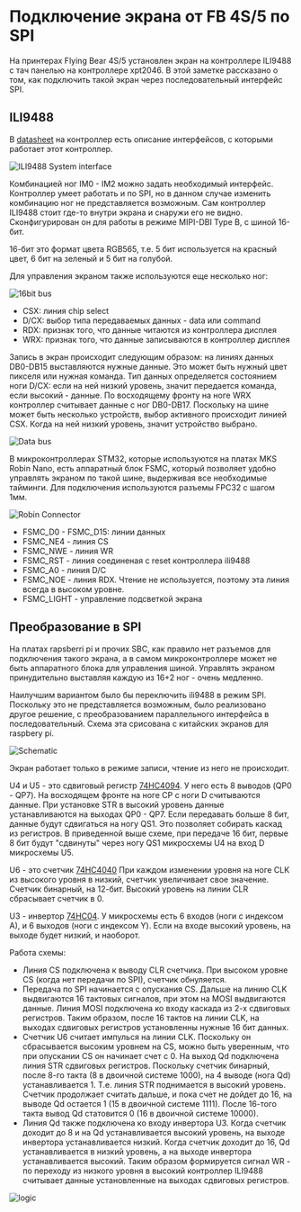 # Подключение экрана от FB 4S/5 по SPI

На принтерах Flying Bear 4S/5 установлен экран на контроллере ILI9488 с тач панелью на контроллере xpt2046. В этой заметке рассказано о том, как подключить такой экран через последовательный интерфейс SPI.

## ILI9488

В [datasheet](./ds/mks_lcd/ds/ILI9488_Data_Sheet.pdf) на контроллер есть описание интерфейсов, с которыми работает этот контроллер.

![ILI9488 System interface](./img/system_interface.png)

Комбинацией ног IM0 - IM2 можно задать необходимый интерфейс. Контроллер умеет работать и по SPI, но в данном случае изменить комбинацию ног не представляется возможным. Сам контроллер ILI9488 стоит где-то внутри экрана и снаружи его не видно. Сконфигурирован он для работы в режиме MIPI-DBI Type B, с шиной 16-бит.

16-бит это формат цвета RGB565, т.е. 5 бит используется на красный цвет, 6 бит на зеленый и 5 бит на голубой.

Для управления экраном также используются еще несколько ног:

![16bit bus](./img/16bit_bus.png)

* CSX: линия chip select
* D/CX: выбор типа передаваемых данных - data или command
* RDX: признак того, что данные читаются из контроллера дисплея
* WRX: признак того, что данные записываются в контроллер дисплея

Запись в экран происходит следующим образом: на линиях данных DB0-DB15 выставляются нужные данные. Это может быть нужный цвет пикселя или нужная команда. Тип данных определяется состоянием ноги D/CX: если на ней низкий уровень, значит передается команда, если высокий - данные. По восходящему фронту на ноге WRX контроллер считывает данные с ног DB0-DB17. Поскольку на шине может быть несколько устройств, выбор активного происходит линией CSX. Когда на ней низкий уровень, значит устройство выбрано.

![Data bus](./img/data_bus.png)

В микроконтроллерах STM32, которые используются на платах MKS Robin Nano, есть аппаратный блок FSMC, который позволяет удобно управлять экраном по такой шине, выдерживая все необходимые тайминги. Для подключения используются разъемы FPC32 с шагом 1мм.

![Robin Connector](./img/robin_connector.png)

* FSMC_D0 - FSMC_D15: линии данных
* FSMC_NE4 - линия CS
* FSMC_NWE - линия WR
* FSMC_RST - линия соединеная с reset контроллера ili9488
* FSMC_A0 - линия D/C
* FSMC_NOE - линия RDX. Чтение не используется, поэтому эта линия всегда в высоком уровне.
* FSMC_LIGHT - управление подсветкой экрана

## Преобразование в SPI

На платах rapsberri pi и прочих SBC, как правило нет разъемов для подключения такого экрана, а в самом микроконтроллере может не быть аппаратного блока для управления шиной. Управлять экраном принудительно выставляя каждую из 16+2 ног - очень медленно.

Наилучшим вариантом было бы переключить ili9488 в режим SPI. Поскольку это не представляется возможным, было реализовано другое решение, с преобразованием параллельного интерфейса в последовательный. Схема эта срисована с китайских экранов для raspbery pi.

![Schematic](./img/schematic.png)

Экран работает только в режиме записи, чтение из него не происходит.

U4 и U5 - это сдвиговый регистр [74HC4094](./ds/74hc4094.pdf). У него есть 8 выводов (QP0 - QP7). На восходящем фронте на ноге CP с ноги D считываются данные. При установке STR в высокий уровень данные устанавливаются на выходах QP0 - QP7. Если передавать больше 8 бит, данные будут сдвигаться на ногу QS1. Это позволяет собирать каскад из регистров. В приведенной выше схеме, при передаче 16 бит, первые 8 бит будут "сдвинуты" через ногу QS1 микросхемы U4 на вход D микросхемы U5.

U6 - это счетчик [74HC4040](./ds/74hc4040.pdf) При каждом изменении уровня на ноге CLK из высокого уровня в низкий, счетчик увеличивает свое значение. Счетчик бинарный, на 12-бит. Высокий уровень на линии CLR сбрасывает счетчик в 0.

U3 - инвертор [74HC04](./ds/74рс04.pdf). У микросхемы есть 6 входов (ноги с индексом А), и 6 выходов (ноги с индексом Y). Если на входе высокий уровень, на выходе будет низкий, и наоборот.

Работа схемы:

* Линия CS подключена к выводу CLR счетчика. При высоком уровне CS (когда нет передачи по SPI), счетчик обнуляется.
* Передача по SPI начинается с опускания CS. Дальше на линию CLK выдвигаются 16 тактовых сигналов, при этом на MOSI выдвигаются данные. Линия MOSI подключена ко входу каскада из 2-х сдвиговых регистров. Таким образом, после 16 тактов на линии CLK, на выходах сдвиговых регистров установленны нужные 16 бит данных.
* Счетчик U6 считает импулься на линии CLK. Поскольку он сбрасывается высоким уровнем на CS, можно быть уверенным, что при опускании CS он начинает счет с 0. На выход Qd подключена линия STR сдвиговых регистров. Поскольку счетчик бинарный, после 8-го такта (8 в двоичной системе 1000), на 4 выводе (нога Qd) устанавливается 1. Т.е. линия STR поднимается в высокий уровень. Счетчик продолжает считать дальше, и пока счет не дойдет до 16, на выводе Qd остается 1 (15 в двоичной системе 1111). После 16-того такта вывод Qd статовится 0 (16 в двоичной системе 10000).
* Линия Qd также подключена ко входу инвертора U3. Когда счетчик доходит до 8 и на Qd устанавливается высокий уровень, на выходе инвертора устанавливается низкий. Когда счетчик доходит до 16, Qd устанавливается в низкий уровень, а на выходе инвертора устанавливается высокий. Таким образом формируется сигнал WR - по переходу из низкого уровня в высокий контроллер ILI9488 считывает данные установленные на выходах сдвиговых регистров.

![logic](./img/logic.png)

